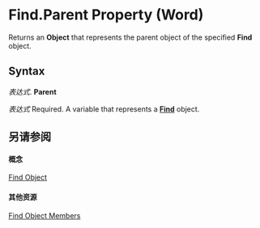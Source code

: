 
# Find.Parent Property (Word)

Returns an  **Object** that represents the parent object of the specified **Find** object.


## Syntax

 _表达式_. **Parent**

 _表达式_ Required. A variable that represents a **[Find](da822788-cad5-992a-a835-18cc574cc324.md)** object.


## 另请参阅


#### 概念


[Find Object](da822788-cad5-992a-a835-18cc574cc324.md)
#### 其他资源


[Find Object Members](http://msdn.microsoft.com/library/21f00da0-4c84-ace3-fc79-a55a9ed64360%28Office.15%29.aspx)